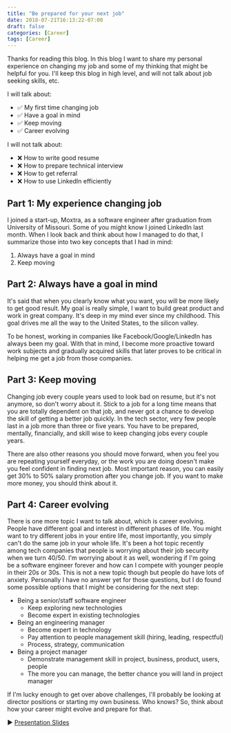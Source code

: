 ```yaml
---
title: "Be prepared for your next job"
date: 2018-07-21T16:13:22-07:00
draft: false
categories: [Career]
tags: [Career]
---
```


Thanks for reading this blog. In this blog I want to share my personal experience on changing my job and some of my thinking that might be helpful for you. I'll keep this blog in high level, and will not talk about job seeking skills, etc.

<!--more-->

I will talk about:

- ✅ My first time changing job
- ✅ Have a goal in mind
- ✅ Keep moving
- ✅ Career evolving

I will not talk about:

- ❌ How to write good resume
- ❌ How to prepare technical interview
- ❌ How to get referral
- ❌ How to use LinkedIn efficiently

## Part 1: My experience changing job

I joined a start-up, Moxtra, as a software engineer after graduation from University of Missouri. Some of you might know I joined LinkedIn last month. When I look back and think about how I managed to do that, I summarize those into two key concepts that I had in mind:

1. Always have a goal in mind
2. Keep moving

## Part 2: Always have a goal in mind

It's said that when you clearly know what you want, you will be more likely to get good result. My goal is really simple, I want to build great product and work in great company. It's deep in my mind ever since my childhood. This goal drives me all the way to the United States, to the silicon valley.

To be honest, working in companies like Facebook/Google/LinkedIn has always been my goal. With that in mind, I become more proactive toward work subjects and gradually acquired skills that later proves to be critical in helping me get a job from those companies.

## Part 3: Keep moving

Changing job every couple years used to look bad on resume, but it's not anymore, so don't worry about it. Stick to a job for a long time means that you are totally dependent on that job, and never got a chance to develop the skill of getting a better job quickly. In the tech sector, very few people last in a job more than three or five years. You have to be prepared, mentally, financially, and skill wise to keep changing jobs every couple years.

There are also other reasons you should move forward, when you feel you are repeating yourself everyday, or the work you are doing doesn't make you feel confident in finding next job. Most important reason, you can easily get 30% to 50% salary promotion after you change job. If you want to make more money, you should think about it.

## Part 4: Career evolving

There is one more topic I want to talk about, which is career evolving. People have different goal and interest in different phases of life. You might want to try different jobs in your entire life, most importantly, you simply can't do the same job in your whole life. It's been a hot topic recently among tech companies that people is worrying about their job security when we turn 40/50. I'm worrying about it as well, wondering if I'm going be a software engineer forever and how can I compete with younger people in their 20s or 30s. This is not a new topic though but people do have lots of anxiety. Personally I have no answer yet for those questions, but I do found some possible options that I might be considering for the next step:

- Being a senior/staff software engineer
  - Keep exploring new technologies
  - Become expert in existing technologies
- Being an engineering manager
  - Become expert in technology
  - Pay attention to people management skill (hiring, leading, respectful)
  - Process, strategy, communication
- Being a project manager
  - Demonstrate management skill in project, business, product, users, people
  - The more you can manage, the better chance you will land in project manager

If I'm lucky enough to get over above challenges, I'll probably be looking at director positions or starting my own business. Who knows? So, think about how your career might evolve and prepare for that.



▶️ [Presentation Slides](/slides/be-prepared-for-your-next-job/)